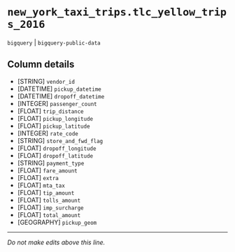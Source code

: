 # `new_york_taxi_trips.tlc_yellow_trips_2016`
`bigquery` | `bigquery-public-data`

## Column details
* [STRING]    `vendor_id`
* [DATETIME]  `pickup_datetime`
* [DATETIME]  `dropoff_datetime`
* [INTEGER]   `passenger_count`
* [FLOAT]     `trip_distance`
* [FLOAT]     `pickup_longitude`
* [FLOAT]     `pickup_latitude`
* [INTEGER]   `rate_code`
* [STRING]    `store_and_fwd_flag`
* [FLOAT]     `dropoff_longitude`
* [FLOAT]     `dropoff_latitude`
* [STRING]    `payment_type`
* [FLOAT]     `fare_amount`
* [FLOAT]     `extra`
* [FLOAT]     `mta_tax`
* [FLOAT]     `tip_amount`
* [FLOAT]     `tolls_amount`
* [FLOAT]     `imp_surcharge`
* [FLOAT]     `total_amount`
* [GEOGRAPHY] `pickup_geom`

-------------------------------------------------------------------------------
*Do not make edits above this line.*
